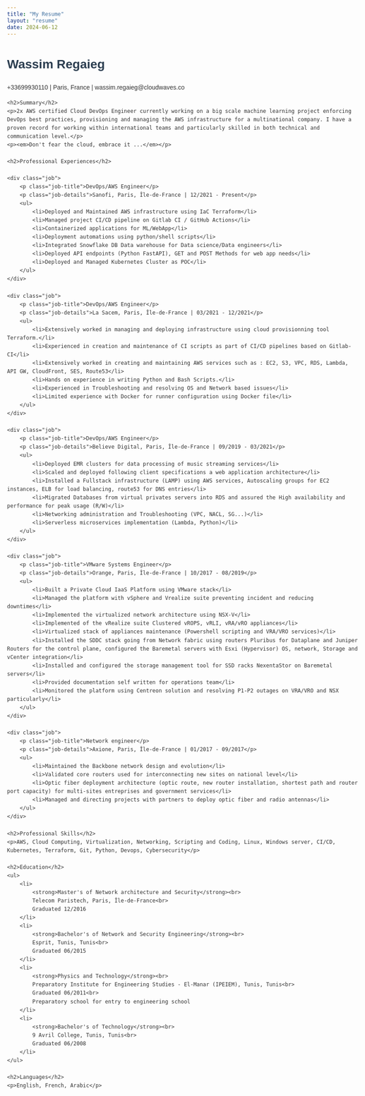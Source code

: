 ```yaml
---
title: "My Resume"
layout: "resume"
date: 2024-06-12
---
```


<!DOCTYPE html>
<html lang="en">
<head>
    <meta charset="UTF-8">
    <meta name="viewport" content="width=device-width, initial-scale=1.0">
    <title>Wassim Regaieg - Resume</title>
    <style>
        body {
            font-family: Arial, sans-serif;
            line-height: 1.6;
            color: #333;
            max-width: 800px;
            margin: 0 auto;
            padding: 20px;
        }
        h1, h2 {
            color: #2c3e50;
        }
        h2 {
            border-bottom: 2px solid #2c3e50;
            padding-bottom: 5px;
        }
        .job {
            margin-bottom: 20px;
        }
        .job-title {
            font-weight: bold;
        }
        .job-details {
            font-style: italic;
        }
        ul {
            padding-left: 20px;
        }
    </style>
</head>
<body>
    <h1>Wassim Regaieg</h1>
    <p>+33699930110 | Paris, France | wassim.regaieg@cloudwaves.co</p>

    <h2>Summary</h2>
    <p>2x AWS certified Cloud DevOps Engineer currently working on a big scale machine learning project enforcing DevOps best practices, provisioning and managing the AWS infrastructure for a multinational company. I have a proven record for working within international teams and particularly skilled in both technical and communication level.</p>
    <p><em>Don't fear the cloud, embrace it ...</em></p>

    <h2>Professional Experiences</h2>

    <div class="job">
        <p class="job-title">DevOps/AWS Engineer</p>
        <p class="job-details">Sanofi, Paris, Île-de-France | 12/2021 - Present</p>
        <ul>
            <li>Deployed and Maintained AWS infrastructure using IaC Terraform</li>
            <li>Managed project CI/CD pipeline on Gitlab CI / GitHub Actions</li>
            <li>Containerized applications for ML/WebApp</li>
            <li>Deployment automations using python/shell scripts</li>
            <li>Integrated Snowflake DB Data warehouse for Data science/Data engineers</li>
            <li>Deployed API endpoints (Python FastAPI), GET and POST Methods for web app needs</li>
            <li>Deployed and Managed Kubernetes Cluster as POC</li>
        </ul>
    </div>

    <div class="job">
        <p class="job-title">DevOps/AWS Engineer</p>
        <p class="job-details">La Sacem, Paris, Île-de-France | 03/2021 - 12/2021</p>
        <ul>
            <li>Extensively worked in managing and deploying infrastructure using cloud provisionning tool Terraform.</li>
            <li>Experienced in creation and maintenance of CI scripts as part of CI/CD pipelines based on Gitlab-CI</li>
            <li>Extensively worked in creating and maintaining AWS services such as : EC2, S3, VPC, RDS, Lambda, API GW, CloudFront, SES, Route53</li>
            <li>Hands on experience in writing Python and Bash Scripts.</li>
            <li>Experienced in Troubleshooting and resolving OS and Network based issues</li>
            <li>Limited experience with Docker for runner configuration using Docker file</li>
        </ul>
    </div>

    <div class="job">
        <p class="job-title">DevOps/AWS Engineer</p>
        <p class="job-details">Believe Digital, Paris, Île-de-France | 09/2019 - 03/2021</p>
        <ul>
            <li>Deployed EMR clusters for data processing of music streaming services</li>
            <li>Scaled and deployed following client specifications a web application architecture</li>
            <li>Installed a Fullstack infrastructure (LAMP) using AWS services, Autoscaling groups for EC2 instances, ELB for load balancing, route53 for DNS entries</li>
            <li>Migrated Databases from virtual privates servers into RDS and assured the High availability and performance for peak usage (R/W)</li>
            <li>Networking administration and Troubleshooting (VPC, NACL, SG...)</li>
            <li>Serverless microservices implementation (Lambda, Python)</li>
        </ul>
    </div>

    <div class="job">
        <p class="job-title">VMware Systems Engineer</p>
        <p class="job-details">Orange, Paris, Île-de-France | 10/2017 - 08/2019</p>
        <ul>
            <li>Built a Private Cloud IaaS Platform using VMware stack</li>
            <li>Managed the platform with vSphere and Vrealize suite preventing incident and reducing downtimes</li>
            <li>Implemented the virtualized network architecture using NSX-V</li>
            <li>Implemented of the vRealize suite Clustered vROPS, vRLI, vRA/vRO appliances</li>
            <li>Virtualized stack of appliances maintenance (Powershell scripting and VRA/VRO services)</li>
            <li>Installed the SDDC stack going from Network fabric using routers Pluribus for Dataplane and Juniper Routers for the control plane, configured the Baremetal servers with Esxi (Hypervisor) OS, network, Storage and vCenter integration</li>
            <li>Installed and configured the storage management tool for SSD racks NexentaStor on Baremetal servers</li>
            <li>Provided documentation self written for operations team</li>
            <li>Monitored the platform using Centreon solution and resolving P1-P2 outages on VRA/VRO and NSX particularly</li>
        </ul>
    </div>

    <div class="job">
        <p class="job-title">Network engineer</p>
        <p class="job-details">Axione, Paris, Île-de-France | 01/2017 - 09/2017</p>
        <ul>
            <li>Maintained the Backbone network design and evolution</li>
            <li>Validated core routers used for interconnecting new sites on national level</li>
            <li>Optic fiber deployment architecture (optic route, new router installation, shortest path and router port capacity) for multi-sites entreprises and government services</li>
            <li>Managed and directing projects with partners to deploy optic fiber and radio antennas</li>
        </ul>
    </div>

    <h2>Professional Skills</h2>
    <p>AWS, Cloud Computing, Virtualization, Networking, Scripting and Coding, Linux, Windows server, CI/CD, Kubernetes, Terraform, Git, Python, Devops, Cybersecurity</p>

    <h2>Education</h2>
    <ul>
        <li>
            <strong>Master's of Network architecture and Security</strong><br>
            Telecom Paristech, Paris, Île-de-France<br>
            Graduated 12/2016
        </li>
        <li>
            <strong>Bachelor's of Network and Security Engineering</strong><br>
            Esprit, Tunis, Tunis<br>
            Graduated 06/2015
        </li>
        <li>
            <strong>Physics and Technology</strong><br>
            Preparatory Institute for Engineering Studies - El-Manar (IPEIEM), Tunis, Tunis<br>
            Graduated 06/2011<br>
            Preparatory school for entry to engineering school
        </li>
        <li>
            <strong>Bachelor's of Technology</strong><br>
            9 Avril College, Tunis, Tunis<br>
            Graduated 06/2008
        </li>
    </ul>

    <h2>Languages</h2>
    <p>English, French, Arabic</p>
</body>
</html>